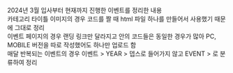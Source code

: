 2024년 3월 입사부터 현재까지 진행한 이벤트를 정리한 내용<br />
카테고리 타이틀 이미지의 경우 코드를 짤 때 html 파일 하나를 만들어서 사용했기 때문에 그대로 정리<br />
이벤트 페이지의 경우 랜딩 링크만 달라지고 안의 코드들은 동일한 경우가 많아 PC, MOBILE 버전을 따로 작성했어도 하나만 업로드 함<br />
매달 반복되는 이벤트의 경우 이벤트 > YEAR > 뎁스로 들어가지 않고 EVENT > 로 분류하여 정리

